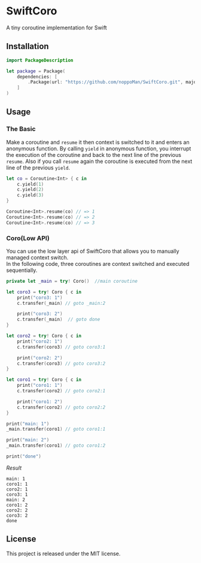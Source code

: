 # SwiftCoro

A tiny coroutine implementation for Swift

## Installation
```swift
import PackageDescription

let package = Package(
    dependencies: [
        .Package(url: "https://github.com/noppoMan/SwiftCoro.git", majorVersion: 0, minor: 1)
    ]
)
```

## Usage

### The Basic

Make a coroutine and `resume` it then context is switched to it and enters an anonymous function.
By calling `yield` in anonymous function, you interrupt the execution of the coroutine and back to the next line of the previous `resume`.
Also if you call `resume` again the coroutine is executed from the next line of the previous `yield`.

```swift
let co = Coroutine<Int> { c in
    c.yield(1)
    c.yield(2)
    c.yield(3)
}

Coroutine<Int>.resume(co) // => 1
Coroutine<Int>.resume(co) // => 2
Coroutine<Int>.resume(co) // => 3
```

### Coro(Low API)

You can use the low layer api of SwiftCoro that allows you to manually managed context switch.  
In the following code, three coroutines are context switched and executed sequentially.

```swift
private let _main = try! Coro()  //main coroutine

let coro3 = try! Coro { c in
    print("coro3: 1")
    c.transfer(_main) // goto _main:2

    print("coro3: 2")
    c.transfer(_main)  // goto done
}

let coro2 = try! Coro { c in
    print("coro2: 1")
    c.transfer(coro3) // goto coro3:1

    print("coro2: 2")
    c.transfer(coro3) // goto coro3:2
}

let coro1 = try! Coro { c in
    print("coro1: 1")
    c.transfer(coro2) // goto coro2:1

    print("coro1: 2")
    c.transfer(coro2) // goto coro2:2
}

print("main: 1")
_main.transfer(coro1) // goto coro1:1

print("main: 2")
_main.transfer(coro1) // goto coro1:2

print("done")
```
*Result*
```
main: 1
coro1: 1
coro2: 1
coro3: 1
main: 2
coro1: 2
coro2: 2
coro3: 2
done
```

## License
This project is released under the MIT license.

